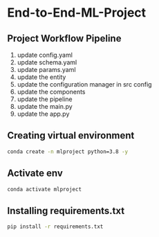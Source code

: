 # End-to-End-ML-Project

## Project Workflow Pipeline 

1. update config.yaml 
2. update schema.yaml 
3. update params.yaml
4. update the entity 
5. update the configuration manager in src config 
6. update the components 
7. update the pipeline 
8. update the main.py 
9. update the app.py 


## Creating virtual environment 
```bash
conda create -n mlproject python=3.8 -y 
```
## Activate env 
```bash
conda activate mlproject
```
## Installing requirements.txt
```bash
pip install -r requirements.txt
```

